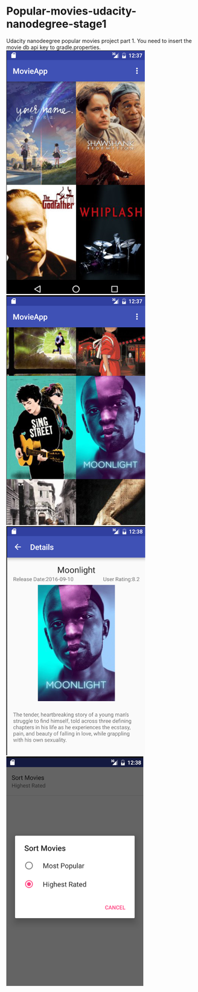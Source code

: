 # Popular-movies-udacity-nanodegree-stage1
Udacity nanodeegree popular movies project part 1.
You need to insert the movie db api key to gradle.properties.
![Alt text](https://github.com/mustafacantekir/Popular-movies-udacity-nanodegree-stage1/blob/master/screenshots/1.png?raw=true "1")
![Alt text](https://github.com/mustafacantekir/Popular-movies-udacity-nanodegree-stage1/blob/master/screenshots/2.png?raw=true "2")
![Alt text](https://github.com/mustafacantekir/Popular-movies-udacity-nanodegree-stage1/blob/master/screenshots/3.png?raw=true "3")
![Alt text](https://github.com/mustafacantekir/Popular-movies-udacity-nanodegree-stage1/blob/master/screenshots/4.png?raw=true "4")
